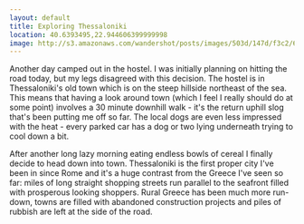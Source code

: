 ```yaml
---
layout: default
title: Exploring Thessaloniki
location: 40.6393495,22.944606399999998
image: http://s3.amazonaws.com/wandershot/posts/images/503d/147d/f3c2/6800/0200/0056/original/2012-07-26-Thessaloniki.jpg?1346180221
---
```

Another day camped out in the hostel. I was initially planning on hitting the road today, but my legs disagreed with this decision. The hostel is in Thessaloniki's old town which is on the steep hillside northeast of the sea. This means that having a look around town (which I feel I really should do at some point) involves a 30 minute downhill walk - it's the return uphill slog that's been putting me off so far. The local dogs are even less impressed with the heat - every parked car has a dog or two lying underneath trying to cool down a bit.

After another long lazy morning eating endless bowls of cereal I finally decide to head down into town. Thessaloniki is the first proper city I've been in since Rome and it's a huge contrast from the Greece I've seen so far: miles of long straight shopping streets run parallel to the seafront filled with prosperous looking shoppers. Rural Greece has been much more run-down, towns are filled with abandoned construction projects and piles of rubbish are left at the side of the road.